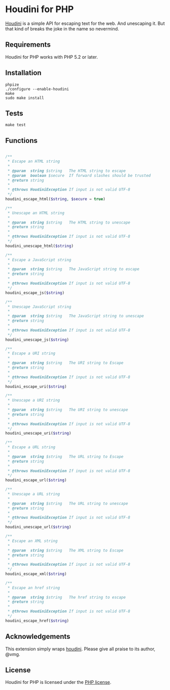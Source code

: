 Houdini for PHP
===============

[Houdini](https://github.com/vmg/houdini/) is a simple API for escaping text for the web. And unescaping it.
But that kind of breaks the joke in the name so nevermind.

## Requirements

Houdini for PHP works with PHP 5.2 or later.

## Installation

    phpize
    ./configure --enable-houdini
    make
    sudo make install

## Tests

    make test

## Functions

```php

/**
 * Escape an HTML string
 *
 * @param  string $string   The HTML string to escape
 * @param  boolean $secure  If forward slashes should be trusted
 * @return string
 *
 * @throws HoudiniException If input is not valid UTF-8
 */
houdini_escape_html($string, $secure = true)

/**
 * Unescape an HTML string
 *
 * @param  string $string   The HTML string to unescape
 * @return string
 *
 * @throws HoudiniException If input is not valid UTF-8
 */
houdini_unescape_html($string)

/**
 * Escape a JavaScript string
 *
 * @param  string $string   The JavaScript string to escape
 * @return string
 *
 * @throws HoudiniException If input is not valid UTF-8
 */
houdini_escape_js($string)

/**
 * Unescape JavaScript string
 *
 * @param  string $string   The JavaScript string to unescape
 * @return string
 *
 * @throws HoudiniException If input is not valid UTF-8
 */
houdini_unescape_js($string)

/**
 * Escape a URI string
 *
 * @param  string $string   The URI string to Escape
 * @return string
 *
 * @throws HoudiniException If input is not valid UTF-8
 */
houdini_escape_uri($string)

/**
 * Unescape a URI string
 *
 * @param  string $string   The URI string to unescape
 * @return string
 *
 * @throws HoudiniException If input is not valid UTF-8
 */
houdini_unescape_uri($string)

/**
 * Escape a URL string
 *
 * @param  string $string   The URL string to Escape
 * @return string
 *
 * @throws HoudiniException If input is not valid UTF-8
 */
houdini_escape_url($string)

/**
 * Unescape a URL string
 *
 * @param  string $string   The URL string to unescape
 * @return string
 *
 * @throws HoudiniException If input is not valid UTF-8
 */
houdini_unescape_url($string)

/**
 * Escape an XML string
 *
 * @param  string $string   The XML string to Escape
 * @return string
 *
 * @throws HoudiniException If input is not valid UTF-8
 */
houdini_escape_xml($string)

/**
 * Escape an href string
 *
 * @param  string $string   The href string to escape
 * @return string
 *
 * @throws HoudiniException If input is not valid UTF-8
 */
houdini_escape_href($string)
```

## Acknowledgements

This extension simply wraps [houdini](https://github.com/vmg/houdini/). Please give all praise to its author, @vmg.

## License

Houdini for PHP is licensed under the [PHP license](LICENSE).